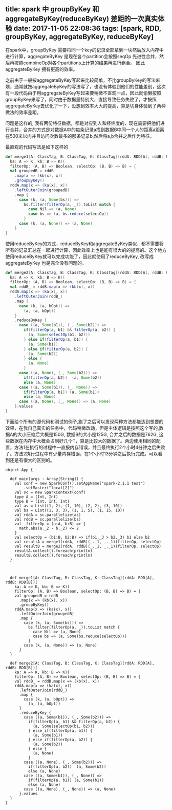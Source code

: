 title: spark 中 groupByKey 和 aggregateByKey(reduceByKey) 差距的一次真实体验
date: 2017-11-05 22:08:36
tags: [spark, RDD, groupByKey, aggregateByKey, reduceByKey]
---

在spark中，groupByKey 需要将同一个key的记录全部拿到一块然后放入内存中进行计算，aggregateByKey 是现在各个partition会按照seqOp 先进性合并，然后再按照combineOp对各个partitions上计算的结果再进行组合。
因此aggregateByKey 拥有更高的效率。

之前由于一般按aggregateByKey写起来比较简单，不比groupByKey的写法麻烦，通常就按aggregateByKey的写法写了，也没有体验到他们的性能差别，这次有一段代码由于用aggregateByKey写起来要稍微不直观一点，因此就偷懒按照groupByKey来写了，同时由于数据量特别大，直接导致任务失败了，才按照aggregateByKey去优化了一下，没想到效率大大的提高，算是切身体验到了两种做法的效率差距。

问题是这样的, 我有两份特征数据，都是对应到人和经纬度的，现在需要把他们进行合并，合并的方式是对数据A中的每条记录a找到数据B中同一个人的距离a距离在500米以内并且访问次数最多的那条记录b,然后将a,b合并之后作为特征。

最直观的代码写法是如下这样的

```scala
def merge1[A: ClassTag, B: ClassTag, K: ClassTag](rddA: RDD[A], rddB: RDD[B])(
  ka: A => K, kb: B => K)(
  filterOp: (A, B) => Boolean, selectOp: (B, B) => B) = {
  val groupedB = rddB
    .map(x => (kb(x), x))
    .groupByKey()
  rddA.map(x => (ka(x), x))
    .leftOuterJoin(groupedB)
    .map {
      case (k, (a, Some(bs))) =>
        bs.filter(filterOp(a, _)).toList match {
          case Nil => (a, None)
          case bs => (a, bs.reduce(selectOp))
        }
      case (k, (a, None)) => (a, None)
    }
}
```

使用reduceByKey的方式，reduceByKey和aggregateByKey类似，都不需要将所有的记录汇总在一起进行计算，因此效率上也是能有很大的的提高的。这个地方使用reduceByKey就可以完成功能了，因此就使用了reduceByKey, 改写成 aggregateByKey 也是完全没有问题的。

```scala
def merge2[A: ClassTag, B: ClassTag, K: ClassTag](rddA: RDD[A], rddB: RDD[B])(
  ka: A => K, kb: B => K)(
  filterOp: (A, B) => Boolean, selectOp: (B, B) => B) = {
  val rddB_ = rddB.map(x => (kb(x), x))
  rddA.map(x => (ka(x), x))
    .leftOuterJoin(rddB_)
    .map {
      case (k, (a, bOpt)) =>
        (a, (a, bOpt))
    }
    .reduceByKey {
      case ((a, Some(b1)), (_, Some(b2))) =>
        if(filterOp(a, b1) && filterOp(a, b2)) {
          (a, Some(selectOp(b1, b2)))
        } else if(filterOp(a, b1)) {
          (a, Some(b1))
        } else if(filterOp(a, b2)) {
          (a, Some(b2))
        } else {
          (a, None)
        }
      case ((a, None), (_, Some(b2))) =>
        if(filterOp(a, b2))  (a, Some(b2))
        else (a, None)
      case ((a, Some(b1)), (_, None)) =>
        if(filterOp(a, b1)) (a, Some(b1))
        else (a, None)
      case ((a, None), (_, None)) => (a, None)
    }.values
}
```

下面给个所有的源代码和测试的例子,跑了之后可以发现两种方法都能达到想要的效果，在我自己真实的任务中，代码稍微改动，但是主体逻辑是按照这个写的,数据A的大小压缩后大概是150G, 数据B的大小是125G, 合并之后的数据是762G, 这些数据在内存中大概会占到好几个T，算是比较大的数据了。两边使用相同的配置，方法1在执行的过程中一直报内存错误，并且最终执行2个小时4分钟之后失败了。方法2执行过程中有少量内存错误，在1个小时13分钟之后执行完成。可以看到还是有很大的区别的。

```
object App {
  
  def main(args : Array[String]) {
    val conf = new SparkConf().setAppName("spark-2.1.1 test")
        .setMaster("local[2]")
    val sc = new SparkContext(conf)
    type A = (Int, Int)
    type B = (Int, Int, Int)
    val as = List((1, 2), (1, 10), (2, 2), (3, 10))
    val bs = List((1, 3, 3), (1, 1, 5), (1, 15, 10))
    val rddA = sc.parallelize(as)
    val rddB = sc.parallelize(bs)
    val  filterOp = (a:A, b:B) => {
      math.abs(a._2 - b._2) <= 2
    }
    val selectOp = (b1:B, b2:B) => if(b1._3 > b2._3) b1 else b2
    val resultA = merge1(rddA, rddB)(_._1, _._1)(filterOp, selectOp)
    val resultB = merge2(rddA, rddB)(_._1, _._1)(filterOp, selectOp)
    resultA.collect().foreach(println)
    resultB.collect().foreach(println)
  }



  def merge1[A: ClassTag, B: ClassTag, K: ClassTag](rddA: RDD[A], rddB: RDD[B])(
    ka: A => K, kb: B => K)(
    filterOp: (A, B) => Boolean, selectOp: (B, B) => B) = {
    val groupedB = rddB
      .map(x => (kb(x), x))
      .groupByKey()
    rddA.map(x => (ka(x), x))
      .leftOuterJoin(groupedB)
      .map {
        case (k, (a, Some(bs))) =>
          bs.filter(filterOp(a, _)).toList match {
            case Nil => (a, None)
            case bs => (a, Some(bs.reduce(selectOp)))
          }
        case (k, (a, None)) => (a, None)
      }
  }

  def merge2[A: ClassTag, B: ClassTag, K: ClassTag](rddA: RDD[A], rddB: RDD[B])(
    ka: A => K, kb: B => K)(
    filterOp: (A, B) => Boolean, selectOp: (B, B) => B) = {
    val rddB_ = rddB.map(x => (kb(x), x))
    rddA.map(x => (ka(x), x))
      .leftOuterJoin(rddB_)
      .map {
        case (k, (a, bOpt)) =>
          (a, (a, bOpt))
      }
      .reduceByKey {
        case ((a, Some(b1)), (_, Some(b2))) =>
          if(filterOp(a, b1) && filterOp(a, b2)) {
            (a, Some(selectOp(b1, b2)))
          } else if(filterOp(a, b1)) {
            (a, Some(b1))
          } else if(filterOp(a, b2)) {
            (a, Some(b2))
          } else {
            (a, None)
          }
        case ((a, None), (_, Some(b2))) =>
          if(filterOp(a, b2))  (a, Some(b2))
          else (a, None)
        case ((a, Some(b1)), (_, None)) =>
          if(filterOp(a, b1)) (a, Some(b1))
          else (a, None)
        case ((a, None), (_, None)) => (a, None)
      }.values
  }
}
```